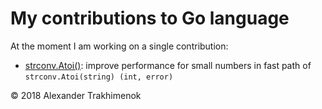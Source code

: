 # My contributions to Go language

At the moment I am working on a single contribution:

- [strconv.Atoi()](atoi): improve performance for small numbers in fast path of `strconv.Atoi(string) (int, error)`

&copy; 2018 Alexander Trakhimenok
